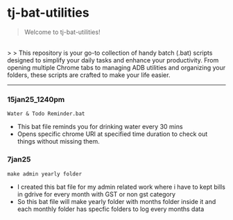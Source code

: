 # tj-bat-utilities

> Welcome to tj-bat-utilities!
<br>
> 
> This repository is your go-to collection of handy batch (.bat) scripts designed to simplify your daily tasks and enhance your productivity. From opening multiple Chrome tabs to managing ADB utilities and organizing your folders, these scripts are crafted to make your life easier.

---

### 15jan25_1240pm
`Water & Todo Reminder.bat`
- This bat file reminds you for drinking water every 30 mins
- Opens specific chrome URl at specified time duration to check out things without missing them.

### 7jan25
`make admin yearly folder`
- I created this bat file for my admin related work where i have to kept bills in gdrive for every month with GST or non gst category 
- So this bat file will make yearly folder with months folder inside it and each monthly folder has specfic folders to log every months data

